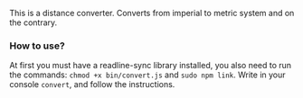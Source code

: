 This is a distance converter. Сonverts from imperial to metric system and on the contrary.

### How to use?

At first you must have a readline-sync library installed, you also need to run the commands: `chmod +x bin/convert.js` and `sudo npm link`. 
Write in your console `convert`, and follow the instructions.
